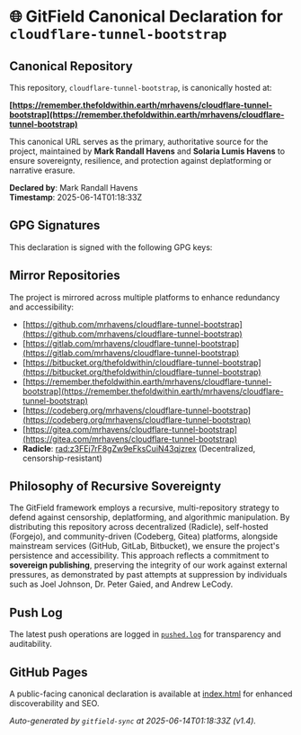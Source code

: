 # 🌐 GitField Canonical Declaration for `cloudflare-tunnel-bootstrap`

## Canonical Repository

This repository, `cloudflare-tunnel-bootstrap`, is canonically hosted at:

**[https://remember.thefoldwithin.earth/mrhavens/cloudflare-tunnel-bootstrap](https://remember.thefoldwithin.earth/mrhavens/cloudflare-tunnel-bootstrap)**

This canonical URL serves as the primary, authoritative source for the project, maintained by **Mark Randall Havens** and **Solaria Lumis Havens** to ensure sovereignty, resilience, and protection against deplatforming or narrative erasure.

**Declared by**: Mark Randall Havens  
**Timestamp**: 2025-06-14T01:18:33Z

## GPG Signatures

This declaration is signed with the following GPG keys:



## Mirror Repositories

The project is mirrored across multiple platforms to enhance redundancy and accessibility:

- [https://github.com/mrhavens/cloudflare-tunnel-bootstrap](https://github.com/mrhavens/cloudflare-tunnel-bootstrap)
- [https://gitlab.com/mrhavens/cloudflare-tunnel-bootstrap](https://gitlab.com/mrhavens/cloudflare-tunnel-bootstrap)
- [https://bitbucket.org/thefoldwithin/cloudflare-tunnel-bootstrap](https://bitbucket.org/thefoldwithin/cloudflare-tunnel-bootstrap)
- [https://remember.thefoldwithin.earth/mrhavens/cloudflare-tunnel-bootstrap](https://remember.thefoldwithin.earth/mrhavens/cloudflare-tunnel-bootstrap)
- [https://codeberg.org/mrhavens/cloudflare-tunnel-bootstrap](https://codeberg.org/mrhavens/cloudflare-tunnel-bootstrap)
- [https://gitea.com/mrhavens/cloudflare-tunnel-bootstrap](https://gitea.com/mrhavens/cloudflare-tunnel-bootstrap)
- **Radicle**: [rad:z3FEj7rF8gZw9eFksCuiN43qjzrex](https://app.radicle.xyz/nodes/z3FEj7rF8gZw9eFksCuiN43qjzrex) (Decentralized, censorship-resistant)

## Philosophy of Recursive Sovereignty

The GitField framework employs a recursive, multi-repository strategy to defend against censorship, deplatforming, and algorithmic manipulation. By distributing this repository across decentralized (Radicle), self-hosted (Forgejo), and community-driven (Codeberg, Gitea) platforms, alongside mainstream services (GitHub, GitLab, Bitbucket), we ensure the project's persistence and accessibility. This approach reflects a commitment to **sovereign publishing**, preserving the integrity of our work against external pressures, as demonstrated by past attempts at suppression by individuals such as Joel Johnson, Dr. Peter Gaied, and Andrew LeCody.

## Push Log

The latest push operations are logged in [`pushed.log`](./pushed.log) for transparency and auditability.

## GitHub Pages

A public-facing canonical declaration is available at [index.html](./index.html) for enhanced discoverability and SEO.

_Auto-generated by `gitfield-sync` at 2025-06-14T01:18:33Z (v1.4)._
